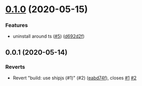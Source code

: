 # [0.1.0](https://github.com/tyankatsu0105/sandbox-check-dts/compare/v0.0.1...v0.1.0) (2020-05-15)


### Features

* uninstall around ts ([#5](https://github.com/tyankatsu0105/sandbox-check-dts/issues/5)) ([d692d2f](https://github.com/tyankatsu0105/sandbox-check-dts/commit/d692d2f8a074a0092fb91e8e4ef9a720b3585abc))



## 0.0.1 (2020-05-14)


### Reverts

* Revert "build: use shipjs (#1)" (#2) ([eabd74f](https://github.com/tyankatsu0105/sandbox-check-dts/commit/eabd74fe1dbecae8faa25ec792e4413403a9535a)), closes [#1](https://github.com/tyankatsu0105/sandbox-check-dts/issues/1) [#2](https://github.com/tyankatsu0105/sandbox-check-dts/issues/2)



